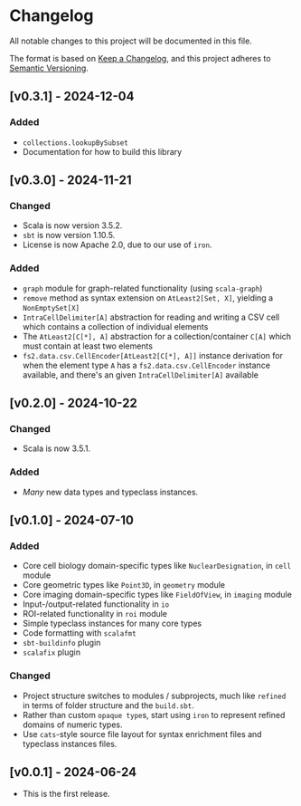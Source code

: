 # Changelog
All notable changes to this project will be documented in this file.

The format is based on [Keep a Changelog](https://keepachangelog.com/en/1.1.0/),
and this project adheres to [Semantic Versioning](https://semver.org/spec/v2.0.0.html).

## [v0.3.1] - 2024-12-04

### Added
* `collections.lookupBySubset`
* Documentation for how to build this library

## [v0.3.0] - 2024-11-21

### Changed
* Scala is now version 3.5.2.
* `sbt` is now version 1.10.5.
* License is now Apache 2.0, due to our use of `iron`.

### Added
* `graph` module for graph-related functionality (using `scala-graph`)
* `remove` method as syntax extension on `AtLeast2[Set, X]`, yielding a `NonEmptySet[X]`
* `IntraCellDelimiter[A]` abstraction for reading and writing a CSV cell which contains a collection of individual elements
* The `AtLeast2[C[*], A]` abstraction for a collection/container `C[A]` which must contain at least two elements
* `fs2.data.csv.CellEncoder[AtLeast2[C[*], A]]` instance derivation for when the element type `A` has a `fs2.data.csv.CellEncoder` instance available, and there's an given `IntraCellDelimiter[A]` available

## [v0.2.0] - 2024-10-22

### Changed
* Scala is now 3.5.1.

### Added
* _Many_ new data types and typeclass instances.

## [v0.1.0] - 2024-07-10

### Added
* Core cell biology domain-specific types like `NuclearDesignation`, in `cell` module
* Core geometric types like `Point3D`, in `geometry` module
* Core imaging domain-specific types like `FieldOfView`, in `imaging` module
* Input-/output-related functionality in `io`
* ROI-related functionality in `roi` module
* Simple typeclass instances for many core types
* Code formatting with `scalafmt`
* `sbt-buildinfo` plugin
* `scalafix` plugin

### Changed
* Project structure switches to modules / subprojects, much like `refined` in terms of folder structure and the `build.sbt`.
* Rather than custom `opaque type`s, start using `iron` to represent refined domains of numeric types.
* Use `cats`-style source file layout for syntax enrichment files and typeclass instances files.

## [v0.0.1] - 2024-06-24
* This is the first release.
